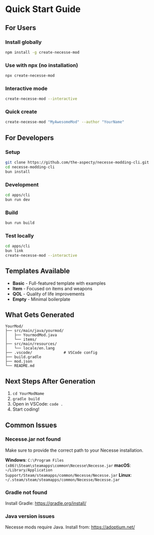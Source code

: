 # Quick Start Guide

## For Users

### Install globally
```bash
npm install -g create-necesse-mod
```

### Use with npx (no installation)
```bash
npx create-necesse-mod
```

### Interactive mode
```bash
create-necesse-mod --interactive
```

### Quick create
```bash
create-necesse-mod "MyAwesomeMod" --author "YourName"
```

## For Developers

### Setup
```bash
git clone https://github.com/the-aspecty/necesse-modding-cli.git
cd necesse-modding-cli
bun install
```

### Development
```bash
cd apps/cli
bun run dev
```

### Build
```bash
bun run build
```

### Test locally
```bash
cd apps/cli
bun link
create-necesse-mod --interactive
```

## Templates Available

- **Basic** - Full-featured template with examples
- **Item** - Focused on items and weapons
- **QOL** - Quality of life improvements
- **Empty** - Minimal boilerplate

## What Gets Generated

```
YourMod/
├── src/main/java/yourmod/
│   ├── YourmodMod.java
│   └── items/
├── src/main/resources/
│   └── locale/en.lang
├── .vscode/              # VSCode config
├── build.gradle
├── mod.json
└── README.md
```

## Next Steps After Generation

1. `cd YourModName`
2. `gradle build`
3. Open in VSCode: `code .`
4. Start coding!

## Common Issues

### Necesse.jar not found
Make sure to provide the correct path to your Necesse installation.

**Windows**: `C:\Program Files (x86)\Steam\steamapps\common\Necesse\Necesse.jar`
**macOS**: `~/Library/Application Support/Steam/steamapps/common/Necesse/Necesse.jar`
**Linux**: `~/.steam/steam/steamapps/common/Necesse/Necesse.jar`

### Gradle not found
Install Gradle: https://gradle.org/install/

### Java version issues
Necesse mods require Java. Install from: https://adoptium.net/


